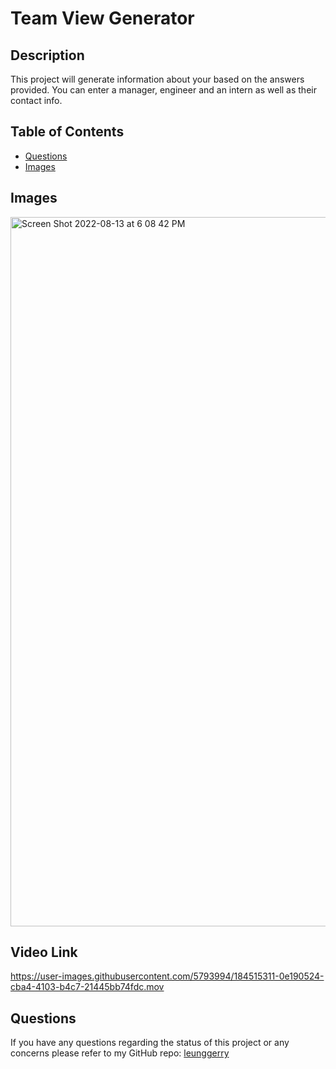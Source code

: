 # Team View Generator
  
## Description 
This project will generate information about your based on the answers provided. You can enter a manager, engineer and an intern as well as their contact info.


## Table of Contents
- [Questions](#questions)
- [Images](#images)

## Images
<img width="1135" alt="Screen Shot 2022-08-13 at 6 08 42 PM" src="https://user-images.githubusercontent.com/5793994/184514403-eccbb869-fed9-4bfd-8262-b9d7d95dcfc1.png">

## Video Link
https://user-images.githubusercontent.com/5793994/184515311-0e190524-cba4-4103-b4c7-21445bb74fdc.mov


## Questions
If you have any questions regarding the status of this project or any concerns please refer to my GitHub repo:
[leunggerry](https://github.com/leunggerry)

